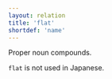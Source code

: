 ```yaml
---
layout: relation
title: 'flat'
shortdef: 'name'
---
```


Proper noun compounds.

`flat` is not used in Japanese.
